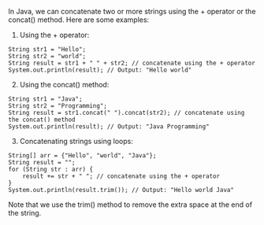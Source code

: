 In Java, we can concatenate two or more strings using the + operator or the concat() method. Here are some examples:

1. Using the + operator:

```
String str1 = "Hello";
String str2 = "world";
String result = str1 + " " + str2; // concatenate using the + operator
System.out.println(result); // Output: "Hello world"
```

2. Using the concat() method:

```
String str1 = "Java";
String str2 = "Programming";
String result = str1.concat(" ").concat(str2); // concatenate using the concat() method
System.out.println(result); // Output: "Java Programming"
```

3. Concatenating strings using loops:

```
String[] arr = {"Hello", "world", "Java"};
String result = "";
for (String str : arr) {
    result += str + " "; // concatenate using the + operator
}
System.out.println(result.trim()); // Output: "Hello world Java"
```

Note that we use the trim() method to remove the extra space at the end of the string.